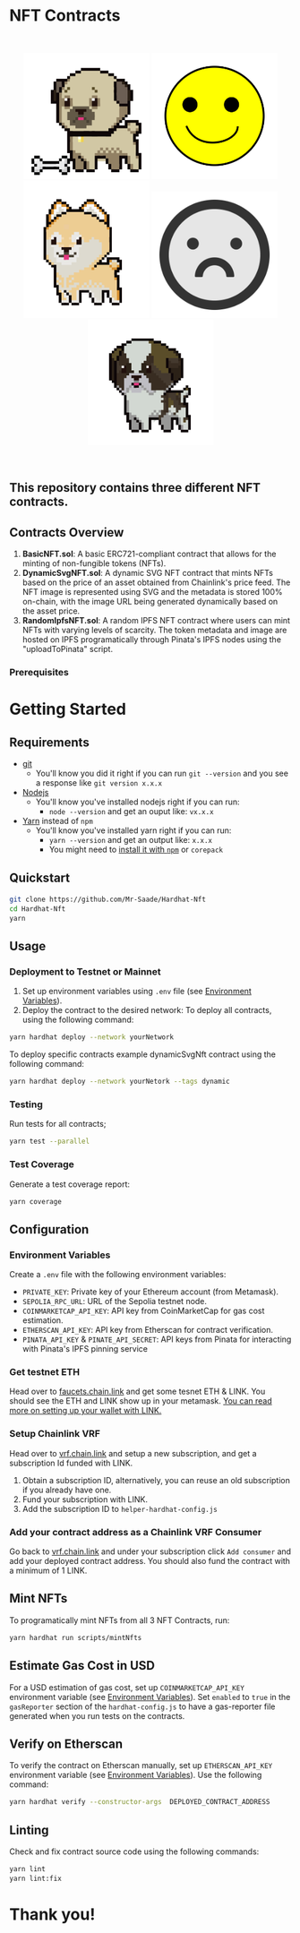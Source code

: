 # NFT Contracts

<br/>
<p align="center">
<img src="./images/randomNft/pug.png" width="225" alt="NFT Pug">
<img src="./images/dynamicSvgNft/happy.svg" width="225" alt="NFT Happy">
<img src="./images/randomNft/shiba-inu.png" width="225" alt="NFT Shiba">
<img src="./images/dynamicSvgNft/frown.svg" width="225" alt="NFT Frown">
<img src="./images/randomNft/st-bernard.png" width="225" alt="NFT St.Bernard">
</p>
<br/>

## This repository contains three different NFT contracts.

## Contracts Overview

1. **BasicNFT.sol**: A basic ERC721-compliant contract that allows for the minting of non-fungible tokens (NFTs).
2. **DynamicSvgNFT.sol**: A dynamic SVG NFT contract that mints NFTs based on the price of an asset obtained from Chainlink's price feed. The NFT image is represented using SVG and the metadata is stored 100% on-chain, with the image URL being generated dynamically based on the asset price.
3. **RandomIpfsNFT.sol**: A random IPFS NFT contract where users can mint NFTs with varying levels of scarcity. The token metadata and image are hosted on IPFS programatically through Pinata's IPFS nodes using the "uploadToPinata" script.

### Prerequisites

# Getting Started

## Requirements

- [git](https://git-scm.com/book/en/v2/Getting-Started-Installing-Git)
  - You'll know you did it right if you can run `git --version` and you see a response like `git version x.x.x`
- [Nodejs](https://nodejs.org/en/)
  - You'll know you've installed nodejs right if you can run:
    - `node --version` and get an ouput like: `vx.x.x`
- [Yarn](https://yarnpkg.com/getting-started/install) instead of `npm`
  - You'll know you've installed yarn right if you can run:
    - `yarn --version` and get an output like: `x.x.x`
    - You might need to [install it with `npm`](https://classic.yarnpkg.com/lang/en/docs/install/) or `corepack`

## Quickstart

```bash
git clone https://github.com/Mr-Saade/Hardhat-Nft
cd Hardhat-Nft
yarn
```

## Usage

### Deployment to Testnet or Mainnet

1. Set up environment variables using `.env` file (see [Environment Variables](#environment-variables)).
2. Deploy the contract to the desired network:
   To deploy all contracts, using the following command:

```bash
yarn hardhat deploy --network yourNetwork
```

To deploy specific contracts example dynamicSvgNft contract using the following command:

```bash
yarn hardhat deploy --network yourNetork --tags dynamic
```

### Testing

Run tests for all contracts;

```bash
yarn test --parallel
```

### Test Coverage

Generate a test coverage report:

```bash
yarn coverage
```

## Configuration

### Environment Variables

Create a `.env` file with the following environment variables:

- `PRIVATE_KEY`: Private key of your Ethereum account (from Metamask).
- `SEPOLIA_RPC_URL`: URL of the Sepolia testnet node.
- `COINMARKETCAP_API_KEY`: API key from CoinMarketCap for gas cost estimation.
- `ETHERSCAN_API_KEY`: API key from Etherscan for contract verification.
- `PINATA_API_KEY` & `PINATE_API_SECRET`: API keys from Pinata for interacting with Pinata's IPFS pinning service

### Get testnet ETH

Head over to [faucets.chain.link](https://faucets.chain.link/) and get some tesnet ETH & LINK. You should see the ETH and LINK show up in your metamask. [You can read more on setting up your wallet with LINK.](https://docs.chain.link/docs/deploy-your-first-contract/#install-and-fund-your-metamask-wallet)

### Setup Chainlink VRF

Head over to [vrf.chain.link](https://vrf.chain.link/) and setup a new subscription, and get a subscription Id funded with LINK.

1. Obtain a subscription ID, alternatively, you can reuse an old subscription if you already have one.
2. Fund your subscription with LINK.
3. Add the subscription ID to `helper-hardhat-config.js`

### Add your contract address as a Chainlink VRF Consumer

Go back to [vrf.chain.link](https://vrf.chain.link) and under your subscription click `Add consumer` and add your deployed contract address. You should also fund the contract with a minimum of 1 LINK.

## Mint NFTs

To programatically mint NFTs from all 3 NFT Contracts, run:

```bash
yarn hardhat run scripts/mintNfts
```

## Estimate Gas Cost in USD

For a USD estimation of gas cost, set up `COINMARKETCAP_API_KEY` environment variable (see [Environment Variables](#environment-variables)). Set `enabled` to `true` in the `gasReporter` section of the `hardhat-config.js` to have a gas-reporter file generated when you run tests on the contracts.

## Verify on Etherscan

To verify the contract on Etherscan manually, set up `ETHERSCAN_API_KEY` environment variable (see [Environment Variables](#environment-variables)). Use the following command:

```bash
yarn hardhat verify --constructor-args  DEPLOYED_CONTRACT_ADDRESS
```

## Linting

Check and fix contract source code using the following commands:

```bash
yarn lint
yarn lint:fix
```

# Thank you!
